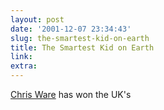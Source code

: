 ```yaml
---
layout: post
date: '2001-12-07 23:34:43'
slug: the-smartest-kid-on-earth
title: The Smartest Kid on Earth
link: 
extra: 
---
```


[Chris Ware](http://www.fantagraphics.com/artist/acme/acme.html) has won the UK's 